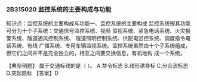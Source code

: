 ### 2B315020  监控系统的主要构成与功能

知识点：监控系统的主要构成与功能一、监控系统的主要构成
监控系统按其功能可分为十个子系统：交通信号监控系统、视频 监视系统、紧急电话系统、火灾报警系统、隧道通风控制系统、 隧道照明控制系统、供配电监控系统、调度指令电话系统、有线 广播系统、专用车辆监视系统。监控系统虽然由十个子系统组成， 但它们之间并不是完全独立的，相互之间要交换信息，有机地构 成一个系统。

【典型例题】
属于交通标线的是（	）。
A.禁令标志
B.线形诱导标
C.分合流标志
D.突起路标
【答案】D